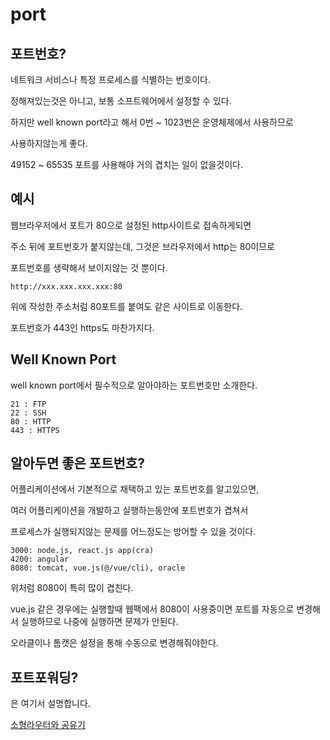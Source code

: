 # port

## 포트번호?

네트워크 서비스나 특정 프로세스를 식별하는 번호이다.

정해져있는것은 아니고, 보통 소프트웨어에서 설정할 수 있다.

하지만 well known port라고 해서 0번 ~ 1023번은 운영체제에서 사용하므로

사용하지않는게 좋다.

49152 ~ 65535 포트를 사용해야 거의 겹치는 일이 없을것이다.

## 예시

웹브라우저에서 포트가 80으로 설정된 http사이트로 접속하게되면

주소 뒤에 포트번호가 붙지않는데, 그것은 브라우저에서 http는 80이므로

포트번호를 생략해서 보이지않는 것 뿐이다.

```text
http://xxx.xxx.xxx.xxx:80
```

위에 작성한 주소처럼 80포트를 붙여도 같은 사이트로 이동한다.

포트번호가 443인 https도 마찬가지다.

## Well Known Port

well known port에서 필수적으로 알아야하는 포트번호만 소개한다.

```text
21 : FTP
22 : SSH
80 : HTTP
443 : HTTPS
```

## 알아두면 좋은 포트번호?

어플리케이션에서 기본적으로 채택하고 있는 포트번호를 알고있으면,

여러 어플리케이션을 개발하고 실행하는동안에 포트번호가 겹쳐서

프로세스가 실행되지않는 문제를 어느정도는 방어할 수 있을 것이다.

```text
3000: node.js, react.js app(cra)
4200: angular
8080: tomcat, vue.js(@/vue/cli), oracle
```

위처럼 8080이 특히 많이 겹친다.

vue.js 같은 경우에는 실행할때 웹팩에서 8080이 사용중이면 포트를 자동으로 변경해서 실행하므로 나중에 실행하면 문제가 안된다.

오라클이나 톰캣은 설정을 통해 수동으로 변경해줘야한다.

## 포트포워딩?

은 여기서 설명합니다.

[소형라우터와 공유기](network/home-router.md)

